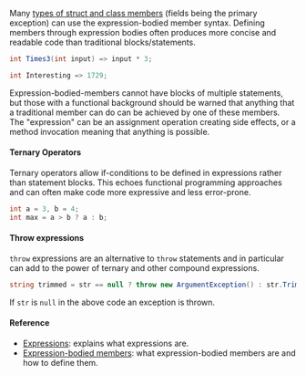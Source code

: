 Many [types of struct and class members][expression-bodied-members] (fields being the primary exception) can use the expression-bodied member syntax. Defining members through expression bodies often produces more concise and readable code than traditional blocks/statements.

```csharp
int Times3(int input) => input * 3;

int Interesting => 1729;
```

Expression-bodied-members cannot have blocks of multiple statements, but those with a functional background should be warned that anything that a traditional member can do can be achieved by one of these members. The "expression" can be an assignment operation creating side effects, or a method invocation meaning that anything is possible.

#### Ternary Operators

Ternary operators allow if-conditions to be defined in expressions rather than statement blocks. This echoes functional programming approaches and can often make code more expressive and less error-prone.

```csharp
int a = 3, b = 4;
int max = a > b ? a : b;
```

#### Throw expressions

`throw` expressions are an alternative to `throw` statements and in particular can add to the power of ternary and other compound expressions.

```csharp
string trimmed = str == null ? throw new ArgumentException() : str.Trim();
```

If `str` is `null` in the above code an exception is thrown.

#### Reference

- [Expressions][expressions]: explains what expressions are.
- [Expression-bodied members][expression-bodied-members]: what expression-bodied members are and how to define them.

[expressions]: https://docs.microsoft.com/en-us/dotnet/csharp/programming-guide/statements-expressions-operators/expressions
[expression-bodied-members]: https://docs.microsoft.com/en-us/dotnet/csharp/programming-guide/statements-expressions-operators/expression-bodied-members

